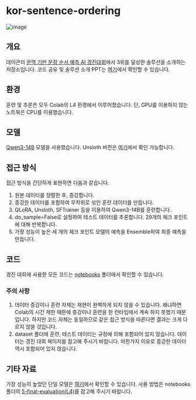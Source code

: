 # kor-sentence-ordering

![image](https://github.com/user-attachments/assets/e57f95ca-810a-49c5-9864-6f27957ff8c0)

## 개요

데이콘의 [문맥 기반 문장 순서 예측 AI 경진대회](https://dacon.io/competitions/official/236489/overview/description)에서 3위를 달성한 솔루션을 소개하는 저장소입니다. 코드 공유 및 솔루션 소개 PPT는 [여기](later...)에서 확인할 수 있습니다. 

## 환경

훈련 및 추론은 모두 Colab의 L4 환경에서 이루어졌습니다. 단, GPU를 이용하지 않는 노트북은 CPU를 이용했습니다.

## 모델

[Qwen3-14B](https://huggingface.co/Qwen/Qwen3-14B) 모델을 사용했습니다. Unsloth 버전은 [여기](https://huggingface.co/unsloth/Qwen3-14B)에서 확인 가능합니다.

## 접근 방식

접근 방식을 간단하게 표현하면 다음과 같습니다.

1. 원본 데이터를 정렬한 후, 증강합니다.
2. 증강한 데이터를 포함하여 무작위로 섞인 훈련 데이터를 만듭니다.
3. QLoRA, Unsloth, SFTrainer 등을 이용하여 Qwen3-14B를 훈련합니다.
4. do_sample=False로 설정하여 테스트 데이터를 추론합니다. 29개의 체크 포인트에 대해 반복합니다.
5. 가장 성능이 높은 세 개의 체크 포인트 모델의 예측을 Ensemble하여 최종 예측을 만듭니다.

## 코드

경진 대회에 사용한 모든 코드는 [notebooks](/notebooks) 폴더에서 확인할 수 있습니다. 

### 주의 사항

1. 데이터 증강이나 훈련 자체는 재현이 완벽하게 되지 않을 수 있습니다. 왜냐하면 Colab의 시간 제한 때문에 증강이나 훈련을 한 런타임에서 계속 하지 못했기 때문입니다. 하지만 코드 자체는 동일하므로 같은 접근 방식을 따른다면 결과는 크게 다르지 않을 것입니다.
2. dataset 폴더에 훈련, 테스트 데이터는 규정에 의해 포함되어 있지 않습니다. 데이터는 경진 대회 페이지를 참고해 주시기 바랍니다. 마찬가지 이유로 증강한 데이터 역시 포함되어 있지 않습니다.

## 기타 자료

가장 성능이 높았던 단일 모델은 [여기](https://huggingface.co/JuyeopDang/Qwen-3-14B-Sentence-Ordering)에서 확인할 수 있습니다. 사용 방법은 notebooks 폴더의 [5-final-evaluation(L4)](notebooks/5-final-evaluation(L4).ipynb)를 참고해 주시기 바랍니다.

